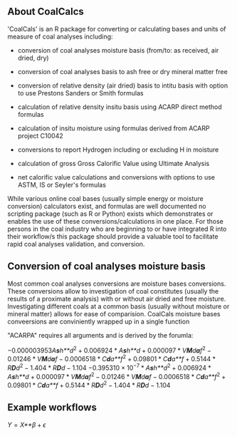 About CoalCalcs
---------------

'CoalCals' is an R package for converting or calculating bases and units of measure of coal analyses including:

-   conversion of coal analyses moisture basis (from/to: as received, air dried, dry)

-   conversion of coal analyses basis to ash free or dry mineral matter free

-   conversion of relative density (air dried) basis to intitu basis with option to use Prestons Sanders or Smith formulas

-   calculation of relative density insitu basis using ACARP direct method formulas

-   calculation of insitu moisture using formulas derived from ACARP project C10042

-   conversions to report Hydrogen including or excluding H in moisture

-   calculation of gross Gross Calorific Value using Ultimate Analysis

-   net calorific value calculations and conversions with options to use ASTM, IS or Seyler's formulas

While various online coal bases (usually simple energy or moisture conversion) calculators exist, and formulas are well documented no scripting package (such as R or Python) exists which demonstrates or enables the use of these conversions/calculations in one place. For those persons in the coal industry who are beginning to or have integrated R into their workflow/s this package should provide a valuable tool to facilitate rapid coal analyses validation, and conversion.

Conversion of coal analyses moisture basis
------------------------------------------

Most common coal analyses conversions are moisture bases conversions. These conversions allow to investigation of coal constitutes (usually the results of a proximate analysis) with or without air dried and free moisture. Investigating different coals at a common basis (usually without moisture or mineral matter) allows for ease of comparision. CoalCals moisture bases conveersions are conviniently wrapped up in a single function

"ACARPA" requires all arguments and is derived by the forumla:

−0.000003953*A**s**h**d*<sup>2</sup> + 0.006924 \* *A**s**h**d* + 0.000097 \* *V**M**d**a**f*<sup>2</sup> − 0.01246 \* *V**M**d**a**f* − 0.0006518 \* *C**d**a**f*<sup>2</sup> + 0.09801 \* *C**d**a**f* + 0.5144 \* *R**D**d*<sup>2</sup> − 1.404 \* *R**D**d* − 1.104
−0.395310 × 10<sup>−7</sup> \* *A**s**h**d*<sup>2</sup> + 0.006924 \* *A**s**h**d* + 0.000097 \* *V**M**d**a**f*<sup>2</sup> − 0.01246 \* *V**M**d**a**f* − 0.0006518 \* *C**d**a**f*<sup>2</sup> + 0.09801 \* *C**d**a**f* + 0.5144 \* *R**D**d*<sup>2</sup> − 1.404 \* *R**D**d* − 1.104

Example workflows
-----------------

*Y* = *X**β* + *ϵ*
